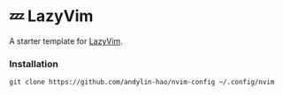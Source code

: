 # 💤 LazyVim

A starter template for [LazyVim](https://github.com/LazyVim/LazyVim).

### Installation
`git clone https://github.com/andylin-hao/nvim-config ~/.config/nvim`
